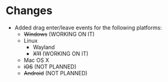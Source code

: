 # Changes

- Added drag enter/leave events for the following platforms:
  - ~~Windows~~ (WORKING ON IT)
  - Linux
    - Wayland
    - ~~X11~~ (WORKING ON IT)
  - Mac OS X
  - ~~iOS~~ (NOT PLANNED)
  - ~~Android~~ (NOT PLANNED)